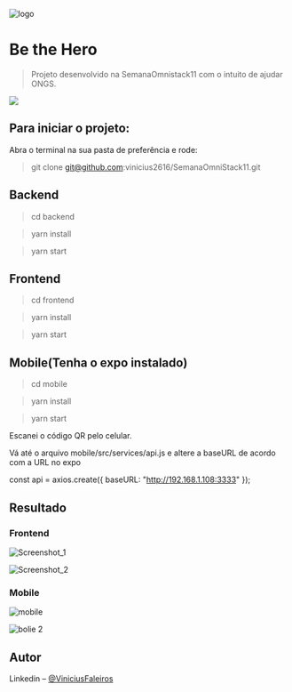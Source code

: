 ![logo](https://user-images.githubusercontent.com/42284565/87430507-ae2d9300-c5bb-11ea-8976-6bde5bdef93e.png)

# Be the Hero
> Projeto desenvolvido na SemanaOmnistack11 com o intuito de ajudar ONGS.

![](../header.png)

## Para iniciar o projeto:
Abra o terminal na sua pasta de preferência e rode: 
> git clone git@github.com:vinicius2616/SemanaOmniStack11.git 


## Backend
 > cd backend 
 
 > yarn install 
 
 > yarn start 
 
 ## Frontend
 > cd frontend
 
 > yarn install 
 
 > yarn start
 
 ## Mobile(Tenha o expo instalado)
 
 > cd mobile
 
 > yarn install 
 
 > yarn start 
 
 Escanei o código QR pelo celular.
 
 Vá até o arquivo mobile/src/services/api.js e altere a baseURL de acordo com a URL no expo
 
 const api = axios.create({
  baseURL: "http://192.168.1.108:3333"
});
 


## Resultado

### Frontend

![Screenshot_1](https://user-images.githubusercontent.com/42284565/87432521-7ecc5580-c5be-11ea-80c9-d5d2fd7dfd88.png)

![Screenshot_2](https://user-images.githubusercontent.com/42284565/87432555-8b50ae00-c5be-11ea-8521-0f2ca2698491.png)

### Mobile

![mobile](https://user-images.githubusercontent.com/42284565/87432765-cce15900-c5be-11ea-8d77-58028e7471c5.png)

![bolie 2](https://user-images.githubusercontent.com/42284565/87432782-d23ea380-c5be-11ea-8125-21e0264bbbef.png)


## Autor

Linkedin – [@ViniciusFaleiros](https://www.linkedin.com/in/vinicius-faleiros/) 

